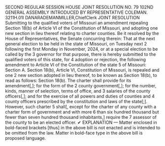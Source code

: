 SECOND REGULAR SESSION
HOUSE JOINT
RESOLUTION NO. 79
102ND GENERAL ASSEMBLY
INTRODUCED BY REPRESENTATIVE COLEMAN.
3211H.01I DANARADEMANMILLER,ChiefClerk
JOINT RESOLUTION
Submitting to the qualified voters of Missouri an amendment repealing Section 18(b) of
Article VI of the Constitution of Missouri, and adopting one new section in lieu
thereof relating to charter counties.
Be it resolved by the House of Representatives, the Senate concurring therein:
That at the next general election to be held in the state of Missouri, on Tuesday next
2 following the first Monday in November, 2024, or at a special election to be called by the
3 governor for that purpose, there is hereby submitted to the qualified voters of this state, for
4 adoption or rejection, the following amendment to Article VI of the Constitution of the state
5 of Missouri:
Section A. Section 18(b), Article VI, Constitution of Missouri, is repealed and one
2 new section adopted in lieu thereof, to be known as Section 18(b), to read as follows:
Section 18(b). The charter shall provide for its amendment[,]; for the form of the
2 county government[,]; for the number, kinds, manner of selection, terms of office, and
3 salaries of the county officers[,]; and for the exercise of all powers and duties of counties and
4 county officers prescribed by the constitution and laws of the state[;]. However, such charter
5 shall[, except for the charter of any county with a charter form of government and with more
6 than six hundred thousand but fewer than seven hundred thousand inhabitants,] require the
7 assessor of the county to be an elected officer.
✔
EXPLANATION — Matter enclosed in bold-faced brackets [thus] in the above bill is not enacted and is
intended to be omitted from the law. Matter in bold-face type in the above bill is proposed language.
